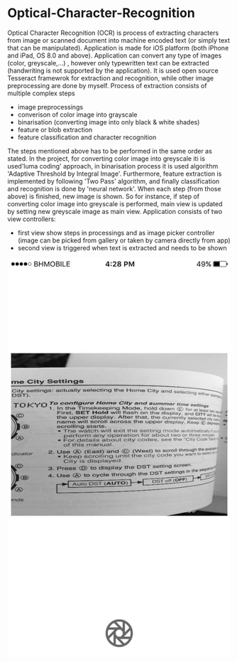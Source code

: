 # Optical-Character-Recognition

Optical Character Recognition (OCR) is process of extracting characters from image or scanned document into machine encoded text (or simply 
text that can be manipulated). Application is made for iOS platform (both iPhone and iPad, OS 8.0 and above). Application can convert any type of images (color, greyscale,...)
, however only typewritten text can be extracted (handwriting is not supported by the application). It is used open source Tesseract framewrok for extraction and recognition,
while other image preprocessing are done by myself. 
Process of extraction consists of multiple complex steps
  - image preprocessings
  - converison of color image into grayscale
  - binarisation (converting image into only black & white shades)
  - feature or blob extraction
  - feature classification and character recognition
  
The steps mentioned above has to be performed in the same order as stated. In the project, for converting color image into greyscale iti is used'luma coding' approach, in binarisation process it is  used algorithm 'Adaptive Threshold by Integral Image'. Furthermore, feature extraction is implemented by 
following 'Two Pass' algorithm, and finally classification and recognition is done by 'neural network'.
When each step (from those above) is finished, new image is shown. So for instance, if step of converting color image into greyscale is performed, main view is updated by setting new greyscale image as main view.
Application consists of two view controllers:
  - first view show steps in processings and as image picker controller (image can be picked from gallery or taken by camera directly from app)
  - second view is triggered when text is extracted and needs to be shown
  
![alt tag](https://raw.githubusercontent.com/ModernMantra/Optical-Character-Recognition/master/IMG_1373.jpg)
